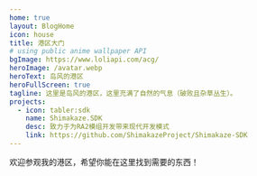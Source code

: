 ```yaml
---
home: true
layout: BlogHome
icon: house
title: 港区大门
# using public anime wallpaper API
bgImage: https://www.loliapi.com/acg/
heroImage: /avatar.webp
heroText: 岛风的港区
heroFullScreen: true
tagline: 这里是岛风的港区，这里充满了自然的气息（破败且杂草丛生）。
projects:
  - icon: tabler:sdk
    name: Shimakaze.SDK
    desc: 致力于为RA2模组开发带来现代开发模式
    link: https://github.com/ShimakazeProject/Shimakaze-SDK
---
```


欢迎参观我的港区，希望你能在这里找到需要的东西！
